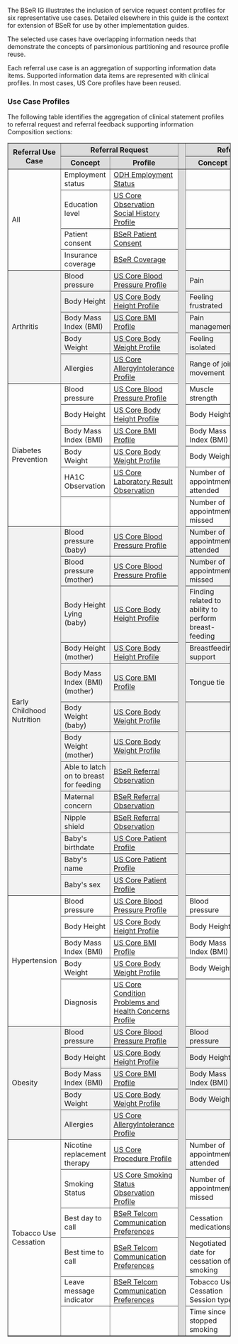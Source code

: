 The BSeR IG illustrates the inclusion of service request content profiles for six representative use cases. Detailed elsewhere in this guide is the context for extension of BSeR for use by other implementation guides.

The selected use cases have overlapping information needs that demonstrate the concepts of parsimonious partitioning and resource profile reuse.

Each referral use case is an aggregation of supporting information data items. Supported information data items are represented with clinical profiles. In most cases, US Core profiles have been reused.

### Use Case Profiles

The following table identifies the aggregation of clinical statement profiles to referral request and referral feedback supporting information Composition sections:


<table style="width:100%" cellspacing="0" border="1">
    <thead border="1">
        <tr style="height: 20px">
            <th style="text-align: center; vertical-align: middle; background-color:#DCDCDC" rowspan="2">Referral Use Case</th>
            <th style="text-align: center; vertical-align: middle; background-color:#DCDCDC" colspan="2" align="center">Referral Request</th>
            <th rowspan="500" style="width:1; background-color:#DCDCDC" />
            <th style="text-align: center; vertical-align: middle; background-color:#DCDCDC" colspan="2" align="center">Referral Feedback</th>
        </tr>
        <tr style="height: 20px">
            <th style="text-align: center; vertical-align: middle; background-color:#DCDCDC">Concept</th>
            <th style="text-align: center; vertical-align: middle; background-color:#DCDCDC">Profile</th>
            <th style="text-align: center; vertical-align: middle; background-color:#DCDCDC">Concept</th>
            <th style="text-align: center; vertical-align: middle; background-color:#DCDCDC">Profile</th>
        </tr>
    </thead>
    <tbody border="1">
        <tr style="height: 20px">
            <td rowspan="4">All</td>
            <td>Employment status</td>
            <td>
                <a href="{{site.data.fhir.ver.hl7fhirusodh}}/StructureDefinition-odh-EmploymentStatus.html">ODH Employment Status</a>
            </td>
            <td rowspan="500" style="width:1; background-color:#DCDCDC" />
            <td/>
            <td />
            <td />
        </tr>
        <tr style="height: 20px">
            <td>Education level</td>
            <td>
                <a href="{{site.data.fhir.ver.hl7fhiruscore}}/StructureDefinition-us-core-observation-social-history.html">US Core Observation Social History Profile</a>
            </td>
            <td />
            <td />
        </tr>
        <tr style="height: 20px">
            <td>Patient consent</td>
            <td>
                <a href="StructureDefinition-BSeR-PatientConsent.html">BSeR Patient Consent</a>
            </td>
            <td />
            <td />
        </tr>
        <tr style="height: 20px">
            <td>Insurance coverage</td>
            <td>
                <a href="StructureDefinition-BSeR-Coverage.html">BSeR Coverage</a>
            </td>
            <td />
            <td />
        </tr>
        <tr style="height: 20px">
            <td rowspan="5" style="background-color:#F2F2F2">Arthritis</td>
            <td style="background-color:#F2F2F2">Blood pressure</td>
            <td style="background-color:#F2F2F2">
                <a href="{{site.data.fhir.ver.hl7fhiruscore}}/StructureDefinition-us-core-blood-pressure.html">US Core Blood Pressure Profile</a>
            </td>
            <td style="background-color:#F2F2F2">Pain</td>
            <td style="background-color:#F2F2F2">
                <a href="StructureDefinition-bser-referral-observation.html">BSeR Referral Observation</a>
            </td>
        </tr>
        <tr style="height: 20px">
            <td style="background-color:#F2F2F2">Body Height</td>
            <td style="background-color:#F2F2F2">
                <a href="{{site.data.fhir.ver.hl7fhiruscore}}/StructureDefinition-us-core-body-height.html">US Core Body Height Profile</a>
            </td>
            <td style="background-color:#F2F2F2">Feeling frustrated</td>
            <td style="background-color:#F2F2F2">
                <a href="StructureDefinition-bser-referral-observation.html">BSeR Referral Observation</a>
            </td>
        </tr>
        <tr style="height: 20px">
            <td style="background-color:#F2F2F2">Body Mass Index (BMI)</td>
            <td style="background-color:#F2F2F2">
                <a href="{{site.data.fhir.ver.hl7fhiruscore}}/StructureDefinition-us-core-bmi.html">US Core BMI Profile</a>
            </td>
            <td style="background-color:#F2F2F2">Pain management</td>
            <td style="background-color:#F2F2F2">
                <a href="StructureDefinition-bser-referral-observation.html">BSeR Referral Observation</a>
            </td>
        </tr>
        <tr style="height: 20px">
            <td style="background-color:#F2F2F2">Body Weight</td>
            <td style="background-color:#F2F2F2">
                <a href="{{site.data.fhir.ver.hl7fhiruscore}}/StructureDefinition-us-core-body-weight.html">US Core Body Weight Profile</a>
            </td>
            <td style="background-color:#F2F2F2">Feeling isolated</td>
            <td style="background-color:#F2F2F2">
                <a href="StructureDefinition-bser-referral-observation.html">BSeR Referral Observation</a>
            </td>
        </tr>
        <tr style="height: 20px">
            <td style="background-color:#F2F2F2">Allergies</td>
            <td style="background-color:#F2F2F2">
                <a href="{{site.data.fhir.ver.hl7fhiruscore}}/StructureDefinition-us-core-allergyintolerance.html">US Core AllergyIntolerance Profile</a>
            </td>
            <td style="background-color:#F2F2F2">Range of joint movement</td>
            <td style="background-color:#F2F2F2">
                <a href="StructureDefinition-bser-referral-observation.html">BSeR Referral Observation</a>
            </td>
        </tr>
        <tr style="height: 20px">
            <td rowspan="6">Diabetes Prevention</td>
            <td>Blood pressure</td>
            <td>
                <a href="{{site.data.fhir.ver.hl7fhiruscore}}/StructureDefinition-us-core-blood-pressure.html">US Core Blood Pressure Profile</a>
            </td>
            <td>Muscle strength</td>
            <td>
                <a href="StructureDefinition-bser-referral-observation.html">BSeR Referral Observation</a>
            </td>
        </tr>
        <tr style="height: 20px">
            <td>Body Height</td>
            <td>
                <a href="{{site.data.fhir.ver.hl7fhiruscore}}/StructureDefinition-us-core-body-height.html">US Core Body Height Profile</a>
            </td>
            <td>Body Height</td>
            <td>
                <a href="{{site.data.fhir.ver.hl7fhiruscore}}/StructureDefinition-us-core-body-height.html">US Core Body Height Profile</a>
            </td>
        </tr>
        <tr style="height: 20px">
            <td>Body Mass Index (BMI)</td>
            <td>
                <a href="{{site.data.fhir.ver.hl7fhiruscore}}/StructureDefinition-us-core-bmi.html">US Core BMI Profile</a>
            </td>
            <td>Body Mass Index (BMI)</td>
            <td>
                <a href="{{site.data.fhir.ver.hl7fhiruscore}}/StructureDefinition-us-core-bmi.html">US Core BMI Profile</a>
            </td>
        </tr>
        <tr style="height: 20px">
            <td>Body Weight</td>
            <td>
                <a href="{{site.data.fhir.ver.hl7fhiruscore}}/StructureDefinition-us-core-body-weight.html">US Core Body Weight Profile</a>
            </td>
            <td>Body Weight</td>
            <td>
                <a href="{{site.data.fhir.ver.hl7fhiruscore}}/StructureDefinition-us-core-body-weight.html">US Core Body Weight Profile</a>
            </td>
        </tr>
        <tr style="height: 20px">
            <td>HA1C Observation</td>
            <td>
                <a href="{{site.data.fhir.ver.hl7fhiruscore}}/StructureDefinition-us-core-observation-lab.html">US Core Laboratory Result Observation</a>
            </td>
            <td>Number of appointments attended</td>
            <td>
                <a href="{{site.data.fhir.ver.hl7fhiruscore}}/StructureDefinition-us-core-observation-social-history.html">US Core Observation Social History Profile</a>
            </td>
        </tr>
        <tr style="height: 20px">
            <td />
            <td />
            <td>Number of appointments missed</td>
            <td>
                <a href="{{site.data.fhir.ver.hl7fhiruscore}}/StructureDefinition-us-core-observation-social-history.html">US Core Observation Social History Profile</a>
            </td>
        </tr>
        <tr style="height: 20px">
            <td rowspan="13" style="background-color:#F2F2F2">Early Childhood Nutrition</td>
            <td style="background-color:#F2F2F2">Blood pressure (baby)</td>
            <td style="background-color:#F2F2F2">
                <a href="{{site.data.fhir.ver.hl7fhiruscore}}/StructureDefinition-us-core-blood-pressure.html">US Core Blood Pressure Profile</a>
            </td>
            <td style="background-color:#F2F2F2">Number of appointments attended</td>
            <td style="background-color:#F2F2F2">
                <a href="{{site.data.fhir.ver.hl7fhiruscore}}/StructureDefinition-us-core-observation-social-history.html">US Core Observation Social History Profile</a>
            </td>
        </tr>
        <tr style="height: 20px">
            <td style="background-color:#F2F2F2">Blood pressure (mother)</td>
            <td style="background-color:#F2F2F2">
                <a href="{{site.data.fhir.ver.hl7fhiruscore}}/StructureDefinition-us-core-blood-pressure.html">US Core Blood Pressure Profile</a>
            </td>
            <td style="background-color:#F2F2F2">Number of appointments missed</td>
            <td style="background-color:#F2F2F2">
                <a href="{{site.data.fhir.ver.hl7fhiruscore}}/StructureDefinition-us-core-observation-social-history.html">US Core Observation Social History Profile</a>
            </td>
        </tr>
        <tr style="height: 20px">
            <td style="background-color:#F2F2F2">Body Height Lying (baby)</td>
            <td style="background-color:#F2F2F2">
                <a href="{{site.data.fhir.ver.hl7fhiruscore}}/StructureDefinition-us-core-body-height.html">US Core Body Height Profile</a>
            </td>
            <td style="background-color:#F2F2F2">Finding related to ability to perform breast-feeding</td>
            <td style="background-color:#F2F2F2">
                <a href="StructureDefinition-bser-referral-observation.html">BSeR Referral Observation</a>
            </td>
        </tr>
        <tr style="height: 20px">
            <td style="background-color:#F2F2F2">Body Height (mother)</td>
            <td style="background-color:#F2F2F2">
                <a href="{{site.data.fhir.ver.hl7fhiruscore}}/StructureDefinition-us-core-body-height.html">US Core Body Height Profile</a>
            </td>
            <td style="background-color:#F2F2F2">Breastfeeding support</td>
            <td style="background-color:#F2F2F2">
                <a href="StructureDefinition-bser-referral-observation.html">BSeR Referral Observation</a>
            </td>
        </tr>
        <tr style="height: 20px">
            <td style="background-color:#F2F2F2">Body Mass Index (BMI) (mother)</td>
            <td style="background-color:#F2F2F2">
                <a href="{{site.data.fhir.ver.hl7fhiruscore}}/StructureDefinition-us-core-bmi.html">US Core BMI Profile</a>
            </td>
            <td style="background-color:#F2F2F2">Tongue tie</td>
            <td style="background-color:#F2F2F2">
                <a href="{{site.data.fhir.ver.hl7fhiruscore}}/StructureDefinition-us-core-condition-problems-health-concerns.html">US Core Condition Problems and Health Concerns Profile</a>
            </td>
        </tr>
        <tr style="height: 20px">
            <td style="background-color:#F2F2F2">Body Weight (baby)</td>
            <td style="background-color:#F2F2F2">
                <a href="{{site.data.fhir.ver.hl7fhiruscore}}/StructureDefinition-us-core-body-weight.html">US Core Body Weight Profile</a>
            </td>
            <td style="background-color:#F2F2F2" />
            <td style="background-color:#F2F2F2" />
        </tr>
        <tr style="height: 20px">
            <td style="background-color:#F2F2F2">Body Weight (mother)</td>
            <td style="background-color:#F2F2F2">
                <a href="{{site.data.fhir.ver.hl7fhiruscore}}/StructureDefinition-us-core-body-weight.html">US Core Body Weight Profile</a>
            </td>
            <td style="background-color:#F2F2F2" />
            <td style="background-color:#F2F2F2" />
        </tr>
        <tr style="height: 20px">
            <td style="background-color:#F2F2F2">Able to latch on to breast for feeding</td>
            <td style="background-color:#F2F2F2">
                <a href="StructureDefinition-bser-referral-observation.html">BSeR Referral Observation</a>
            </td>
            <td style="background-color:#F2F2F2" />
            <td style="background-color:#F2F2F2" />
        </tr>
        <tr style="height: 20px">
            <td style="background-color:#F2F2F2">Maternal concern</td>
            <td style="background-color:#F2F2F2">
                <a href="StructureDefinition-bser-referral-observation.html">BSeR Referral Observation</a>
            </td>
            <td style="background-color:#F2F2F2" />
            <td style="background-color:#F2F2F2" />
        </tr>
        <tr style="height: 20px">
            <td style="background-color:#F2F2F2">Nipple shield</td>
            <td style="background-color:#F2F2F2">
                <a href="StructureDefinition-bser-referral-observation.html">BSeR Referral Observation</a>
            </td>
            <td style="background-color:#F2F2F2" />
            <td style="background-color:#F2F2F2" />
        </tr>
        <tr style="height: 20px">
            <td style="background-color:#F2F2F2">Baby&#39;s birthdate</td>
            <td style="background-color:#F2F2F2">
                <a href="{{site.data.fhir.ver.hl7fhiruscore}}/StructureDefinition-us-core-patient.html">US Core Patient Profile</a>
            </td>
            <td style="background-color:#F2F2F2" />
            <td style="background-color:#F2F2F2" />
        </tr>
        <tr style="height: 20px">
            <td style="background-color:#F2F2F2">Baby&#39;s name</td>
            <td style="background-color:#F2F2F2">
                <a href="{{site.data.fhir.ver.hl7fhiruscore}}/StructureDefinition-us-core-patient.html">US Core Patient Profile</a>
            </td>
            <td style="background-color:#F2F2F2" />
            <td style="background-color:#F2F2F2" />
        </tr>
        <tr style="height: 20px">
            <td style="background-color:#F2F2F2">Baby&#39;s sex</td>
            <td style="background-color:#F2F2F2">
                <a href="{{site.data.fhir.ver.hl7fhiruscore}}/StructureDefinition-us-core-patient.html">US Core Patient Profile</a>
            </td>
            <td style="background-color:#F2F2F2" />
            <td style="background-color:#F2F2F2" />
        </tr>
        <tr style="height: 20px">
            <td rowspan="5">Hypertension</td>
            <td>Blood pressure</td>
            <td>
                <a href="{{site.data.fhir.ver.hl7fhiruscore}}/StructureDefinition-us-core-blood-pressure.html">US Core Blood Pressure Profile</a>
            </td>
            <td>Blood pressure</td>
            <td>
                <a href="{{site.data.fhir.ver.hl7fhiruscore}}/StructureDefinition-us-core-blood-pressure.html">US Core Blood Pressure Profile</a>
            </td>
        </tr>
        <tr style="height: 20px">
            <td>Body Height</td>
            <td>
                <a href="{{site.data.fhir.ver.hl7fhiruscore}}/StructureDefinition-us-core-body-height.html">US Core Body Height Profile</a>
            </td>
            <td>Body Height</td>
            <td>
                <a href="{{site.data.fhir.ver.hl7fhiruscore}}/StructureDefinition-us-core-body-height.html">US Core Body Height Profile</a>
            </td>
        </tr>
        <tr style="height: 20px">
            <td>Body Mass Index (BMI)</td>
            <td>
                <a href="{{site.data.fhir.ver.hl7fhiruscore}}/StructureDefinition-us-core-bmi.html">US Core BMI Profile</a>
            </td>
            <td>Body Mass Index (BMI)</td>
            <td>
                <a href="{{site.data.fhir.ver.hl7fhiruscore}}/StructureDefinition-us-core-bmi.html">US Core BMI Profile</a>
            </td>
        </tr>
        <tr style="height: 20px">
            <td>Body Weight</td>
            <td>
                <a href="{{site.data.fhir.ver.hl7fhiruscore}}/StructureDefinition-us-core-body-weight.html">US Core Body Weight Profile</a>
            </td>
            <td>Body Weight</td>
            <td>
                <a href="{{site.data.fhir.ver.hl7fhiruscore}}/StructureDefinition-us-core-body-weight.html">US Core Body Weight Profile</a>
            </td>
        </tr>
        <tr style="height: 20px">
            <td>Diagnosis</td>
            <td>
                <a href="{{site.data.fhir.ver.hl7fhiruscore}}/StructureDefinition-us-core-condition-problems-health-concerns.html">US Core Condition Problems and Health Concerns Profile</a>
            </td>
            <td />
            <td />
        </tr>
        <tr style="height: 20px">
            <td rowspan="5" style="background-color:#F2F2F2">Obesity</td>
            <td style="background-color:#F2F2F2">Blood pressure</td>
            <td style="background-color:#F2F2F2">
                <a href="{{site.data.fhir.ver.hl7fhiruscore}}/StructureDefinition-us-core-blood-pressure.html">US Core Blood Pressure Profile</a>
            </td>
            <td style="background-color:#F2F2F2">Blood pressure</td>
            <td style="background-color:#F2F2F2">
                <a href="{{site.data.fhir.ver.hl7fhiruscore}}/StructureDefinition-us-core-blood-pressure.html">US Core Blood Pressure Profile</a>
            </td>
        </tr>
        <tr style="height: 20px">
            <td style="background-color:#F2F2F2">Body Height</td>
            <td style="background-color:#F2F2F2">
                <a href="{{site.data.fhir.ver.hl7fhiruscore}}/StructureDefinition-us-core-body-height.html">US Core Body Height Profile</a>
            </td>
            <td style="background-color:#F2F2F2">Body Height</td>
            <td style="background-color:#F2F2F2">
                <a href="{{site.data.fhir.ver.hl7fhiruscore}}/StructureDefinition-us-core-body-height.html">US Core Body Height Profile</a>
            </td>
        </tr>
        <tr style="height: 20px">
            <td style="background-color:#F2F2F2">Body Mass Index (BMI)</td>
            <td style="background-color:#F2F2F2">
                <a href="{{site.data.fhir.ver.hl7fhiruscore}}/StructureDefinition-us-core-bmi.html">US Core BMI Profile</a>
            </td>
            <td style="background-color:#F2F2F2">Body Mass Index (BMI)</td>
            <td style="background-color:#F2F2F2">
                <a href="{{site.data.fhir.ver.hl7fhiruscore}}/StructureDefinition-us-core-bmi.html">US Core BMI Profile</a>
            </td>
        </tr>
        <tr style="height: 20px">
            <td style="background-color:#F2F2F2">Body Weight</td>
            <td style="background-color:#F2F2F2">
                <a href="{{site.data.fhir.ver.hl7fhiruscore}}/StructureDefinition-us-core-body-weight.html">US Core Body Weight Profile</a>
            </td>
            <td style="background-color:#F2F2F2">Body Weight</td>
            <td style="background-color:#F2F2F2">
                <a href="{{site.data.fhir.ver.hl7fhiruscore}}/StructureDefinition-us-core-body-weight.html">US Core Body Weight Profile</a>
            </td>
        </tr>
        <tr style="height: 20px">
            <td style="background-color:#F2F2F2">Allergies</td>
            <td style="background-color:#F2F2F2">
                <a href="{{site.data.fhir.ver.hl7fhiruscore}}/StructureDefinition-us-core-allergyintolerance.html">US Core AllergyIntolerance Profile</a>
            </td>
            <td style="background-color:#F2F2F2" />
            <td style="background-color:#F2F2F2" />
        </tr>
        <tr style="height: 20px">
            <td rowspan="6">Tobacco Use Cessation</td>
            <td>Nicotine replacement therapy</td>
            <td>
                <a href="{{site.data.fhir.ver.hl7fhiruscore}}/StructureDefinition-us-core-procedure.html">US Core Procedure Profile</a>
            </td>
            <td>Number of appointments attended</td>
            <td>
                <a href="{{site.data.fhir.ver.hl7fhiruscore}}/StructureDefinition-us-core-observation-social-history.html">US Core Observation Social History Profile</a>
            </td>
        </tr>
        <tr style="height: 20px">
            <td>Smoking Status</td>
            <td>
                <a href="{{site.data.fhir.ver.hl7fhiruscore}}/StructureDefinition-us-core-smokingstatus.html">US Core Smoking Status Observation Profile</a>
            </td>
            <td>Number of appointments missed</td>
            <td>
                <a href="{{site.data.fhir.ver.hl7fhiruscore}}/StructureDefinition-us-core-observation-social-history.html">US Core Observation Social History Profile</a>
            </td>
        </tr>
        <tr style="height: 20px">
            <td>Best day to call</td>
            <td>
                <a href="StructureDefinition-BSeR-TelcomCommunicationPreferences.html">BSeR Telcom Communication Preferences</a>
            </td>
            <td>Cessation medications</td>
            <td>
                <a href="{{site.data.fhir.ver.hl7fhiruscore}}/StructureDefinition-us-core-medicationrequest.html">US Core MedicationRequest Profile</a>
            </td>
        </tr>
        <tr style="height: 20px">
            <td>Best time to call</td>
            <td>
                <a href="StructureDefinition-BSeR-TelcomCommunicationPreferences.html">BSeR Telcom Communication Preferences</a>
            </td>
            <td>Negotiated date for cessation of smoking</td>
            <td>
                <a href="{{site.data.fhir.ver.hl7fhiruscore}}/StructureDefinition-us-core-observation-social-history.html">US Core Observation Social History Profile</a>
            </td>
        </tr>
        <tr style="height: 20px">
            <td>Leave message indicator</td>
            <td>
                <a href="StructureDefinition-BSeR-TelcomCommunicationPreferences.html">BSeR Telcom Communication Preferences</a>
            </td>
            <td>Tobacco Use Cessation Session type</td>
            <td>
                <a href="{{site.data.fhir.ver.hl7fhiruscore}}/StructureDefinition-us-core-observation-social-history.html">US Core Observation Social History Profile</a>
            </td>
        </tr>
        <tr style="height: 20px">
            <td />
            <td />
            <td>Time since stopped smoking</td>
            <td>
                <a href="{{site.data.fhir.ver.hl7fhiruscore}}/StructureDefinition-us-core-observation-social-history.html">US Core Observation Social History Profile</a>
            </td>
        </tr>
    </tbody>
</table>